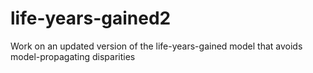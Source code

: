 # life-years-gained2
Work on an updated version of the life-years-gained model that avoids model-propagating disparities
